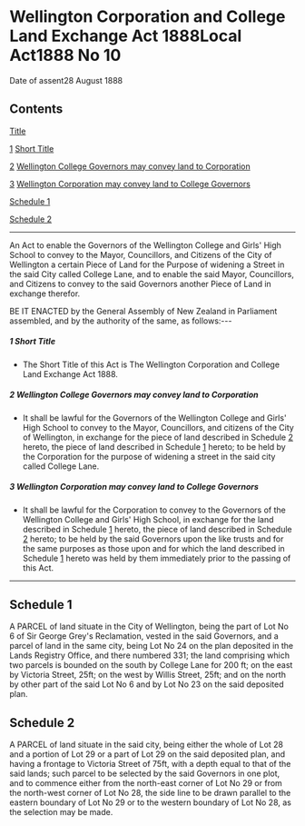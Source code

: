 # Wellington Corporation and College Land Exchange Act 1888Local Act1888 No 10

Date of assent28 August 1888

## Contents

[Title][0]

[1][1] [Short Title][1]

[2][2] [Wellington College Governors may convey land to Corporation][2]

[3][3] [Wellington Corporation may convey land to College Governors][3]

[Schedule 1][4]  
[][4]

[Schedule 2][5]  
[][5]

---

An Act to enable the Governors of the Wellington College and Girls' High School to convey to the Mayor, Councillors, and Citizens of the City of Wellington a certain Piece of Land for the Purpose of widening a Street in the said City called College Lane, and to enable the said Mayor, Councillors, and Citizens to convey to the said Governors another Piece of Land in exchange therefor.

BE IT ENACTED by the General Assembly of New Zealand in Parliament assembled, and by the authority of the same, as follows:---

##### 1 Short Title
    
*   The Short Title of this Act is The Wellington Corporation and College Land Exchange Act 1888\.

##### 2 Wellington College Governors may convey land to Corporation
    
*   It shall be lawful for the Governors of the Wellington College and Girls' High School to convey to the Mayor, Councillors, and citizens of the City of Wellington, in exchange for the piece of land described in Schedule [2][5] hereto, the piece of land described in Schedule [1][4] hereto; to be held by the Corporation for the purpose of widening a street in the said city called College Lane.

##### 3 Wellington Corporation may convey land to College Governors
    
*   It shall be lawful for the Corporation to convey to the Governors of the Wellington College and Girls' High School, in exchange for the land described in Schedule [1][4] hereto, the piece of land described in Schedule [2][5] hereto; to be held by the said Governors upon the like trusts and for the same purposes as those upon and for which the land described in Schedule [1][4] hereto was held by them immediately prior to the passing of this Act.

---

## Schedule 1

A PARCEL of land situate in the City of Wellington, being the part of Lot No 6 of Sir George Grey's Reclamation, vested in the said Governors, and a parcel of land in the same city, being Lot No 24 on the plan deposited in the Lands Registry Office, and there numbered 331; the land comprising which two parcels is bounded on the south by College Lane for 200 ft; on the east by Victoria Street, 25ft; on the west by Willis Street, 25ft; and on the north by other part of the said Lot No 6 and by Lot No 23 on the said deposited plan.

## Schedule 2

A PARCEL of land situate in the said city, being either the whole of Lot 28 and a portion of Lot 29 or a part of Lot 29 on the said deposited plan, and having a frontage to Victoria Street of 75ft, with a depth equal to that of the said lands; such parcel to be selected by the said Governors in one plot, and to commence either from the north-east corner of Lot No 29 or from the north-west corner of Lot No 28, the side line to be drawn parallel to the eastern boundary of Lot No 29 or to the western boundary of Lot No 28, as the selection may be made.

[0]: http://www.legislation.govt.nz/act/local/1888/0010/latest/whole.html#DLM21126
[1]: http://www.legislation.govt.nz/act/local/1888/0010/latest/whole.html#DLM21128
[2]: http://www.legislation.govt.nz/act/local/1888/0010/latest/whole.html#DLM21129
[3]: http://www.legislation.govt.nz/act/local/1888/0010/latest/whole.html#DLM21130
[4]: http://www.legislation.govt.nz/act/local/1888/0010/latest/whole.html#DLM21131
[5]: http://www.legislation.govt.nz/act/local/1888/0010/latest/whole.html#DLM21132